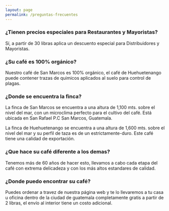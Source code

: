 ```yaml
---
layout: page
permalink: /preguntas-frecuentes
---
```

<div id="cafe-featuring-7">
</div>
<div class="container" id="faq">
	<div class="row">
		<div class="col-md-6 col-md-offset-3 col-xs-12">
			<h3>¿Tienen precios especiales para Restaurantes y Mayoristas?</h3>
			<p>S&iacute;, a partir de 30 libras aplica un descuento especial para Distribuidores y Mayoristas.</p>
		</div>	
	</div>
	<div class="row">
		<div class="col-md-6 col-md-offset-3 col-xs-12">
			<h3>¿Su café es 100% org&aacute;nico?</h3>
			<p>Nuestro caf&eacute; de San Marcos es 100% org&aacute;nico, el caf&eacute; de Huehuetenango puede contener trazas de quimicos aplicados al suelo para control de plagas.</p>
		</div>	
	</div>
	<div class="row">
		<div class="col-md-6 col-md-offset-3 col-xs-12">
			<h3>¿Donde se encuentra la finca?</h3>
			<p>La finca de San Marcos se encuentra a una altura de 1,100 mts. sobre el nivel del mar, con un microclima perfecto para el cultivo del caf&eacute;. Est&aacute; ubicada en San Rafael P.C San Marcos, Guatemala.</p>
    <p>La finca de Huehuetenango se encuentra a una altura de 1,600 mts. sobre el nivel del mar y su perfil de taza es de un estrictamente-duro. Este caf&eacute; tiene una calidad de exportaci&oacute;n.</p>
		</div>	
	</div>
	<div class="row">
		<div class="col-md-6 col-md-offset-3 col-xs-12">
			<h3>¿Que hace su caf&eacute; diferente a los demas?</h3>
			<p>Tenemos m&aacute;s de 60 años de hacer esto, llevamos a cabo cada etapa del café con extrema delicadeza y con los m&aacute;s altos estandares de calidad. </p>
		</div>	
	</div>
	<div class="row">
		<div class="col-md-6 col-md-offset-3 col-xs-12">
			<h3>¿Donde puedo encontrar su caf&eacute;?</h3>
			<p>Puedes ordenar a travez de nuestra p&aacute;gina web y te lo llevaremos a tu casa u oficina dentro de la ciudad de guatemala completamente gratis a partir de 2 libras, el envío al interior tiene un costo adicional. </p>
		</div>	
	</div>
</div>